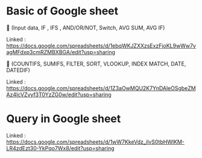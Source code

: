 # Basic of Google sheet
🥇 (Input data, IF , IFS , AND/OR/NOT, Switch, AVG SUM, AVG IF)

Linked : https://docs.google.com/spreadsheets/d/1ebqWKJZXXzsExzFjoKL9wWw7vagMFdxp3cmRZMBXBGA/edit?usp=sharing

🥈 (COUNTIFS, SUMIFS, FILTER, SORT, VLOOKUP, INDEX MATCH, DATE, DATEDIF)

Linked : https://docs.google.com/spreadsheets/d/1Z3aOwMQU2K7YnDAleOSgbeZMAz4IcVZvyf3T0YzZG0w/edit?usp=sharing

# Query in Google sheet

Linked : https://docs.google.com/spreadsheets/d/1wW7KkeVdz_ilvS0tbHWlKM-LR4zdEzt30-YkPqo7Wx8/edit?usp=sharing
